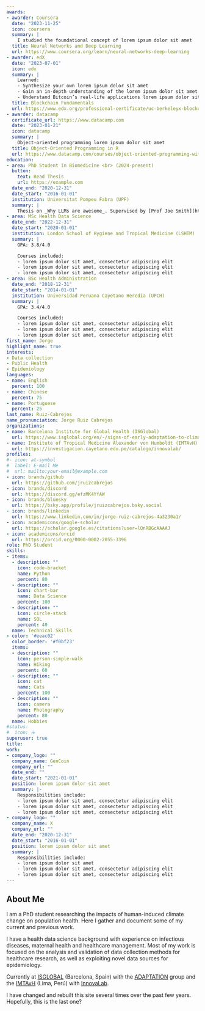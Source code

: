 ```yaml
---
awards:
- awarder: Coursera
  date: "2023-11-25"
  icon: coursera
  summary: |
    I studied the foundational concept of lorem ipsum dolor sit amet
  title: Neural Networks and Deep Learning
  url: https://www.coursera.org/learn/neural-networks-deep-learning
- awarder: edX
  date: "2023-07-01"
  icon: edx
  summary: |
    Learned:
    - Synthesize your own lorem ipsum dolor sit amet
    - Gain an in-depth understanding of the lorem ipsum dolor sit amet
    - Understand Bitcoin’s real-life applications lorem ipsum dolor sit amet
  title: Blockchain Fundamentals
  url: https://www.edx.org/professional-certificate/uc-berkeleyx-blockchain-fundamentals
- awarder: datacamp
  certificate_url: https://www.datacamp.com
  date: "2023-01-21"
  icon: datacamp
  summary: |
    Object-oriented programming lorem ipsum dolor sit amet
  title: Object-Oriented Programming in R
  url: https://www.datacamp.com/courses/object-oriented-programming-with-s3-and-r6-in-r
education:
- area: PhD Student in Biomedicine <br> (2024-present)
  button:
    text: Read Thesis
    url: https://example.com
  date_end: "2020-12-31"
  date_start: "2016-01-01"
  institution: Universitat Pompeu Fabra (UPF)
  summary: |
    Thesis on _Why LLMs are awesome_. Supervised by [Prof Joe Smith](https://example.com). Presented papers at 5 lorem ipsum dolor sit amet lorem ipsum dolor sit amet
- area: MSc Health Data Science
  date_end: "2022-12-31"
  date_start: "2020-01-01"
  institution: London School of Hygiene and Tropical Medicine (LSHTM)
  summary: |
    GPA: 3.8/4.0

    Courses included:
    - lorem ipsum dolor sit amet, consectetur adipiscing elit
    - lorem ipsum dolor sit amet, consectetur adipiscing elit
    - lorem ipsum dolor sit amet, consectetur adipiscing elit
- area: BSc Health Administration
  date_end: "2018-12-31"
  date_start: "2014-01-01"
  institution: Universidad Peruana Cayetano Heredia (UPCH)
  summary: |
    GPA: 3.4/4.0

    Courses included:
    - lorem ipsum dolor sit amet, consectetur adipiscing elit
    - lorem ipsum dolor sit amet, consectetur adipiscing elit
    - lorem ipsum dolor sit amet, consectetur adipiscing elit
first_name: Jorge
highlight_name: true
interests:
- Data collection
- Public Health
- Epidemiology
languages:
- name: English
  percent: 100
- name: Chinese
  percent: 75
- name: Portuguese
  percent: 25
last_name: Ruiz-Cabrejos
name_pronunciation: Jorge Ruiz Cabrejos
organizations:
- name: Barcelona Institute for Global Health (ISGlobal)
  url: https://www.isglobal.org/en/-/signs-of-early-adaptation-to-climate-change
- name: Institute of Tropical Medicine Alexander von Humboldt (IMTAvH)
  url: https://investigacion.cayetano.edu.pe/catalogo/innovalab/
profiles:
#- icon: at-symbol
#  label: E-mail Me
#  url: mailto:your-email@example.com
- icon: brands/github
  url: https://github.com/jruizcabrejos
- icon: brands/discord
  url: https://discord.gg/efzMK4YfAW
- icon: brands/bluesky
  url: https://bsky.app/profile/jruizcabrejos.bsky.social
- icon: brands/linkedin
  url: https://www.linkedin.com/in/jorge-ruiz-cabrejos-4a3230a1/
- icon: academicons/google-scholar
  url: https://scholar.google.es/citations?user=lQnRBGcAAAAJ
- icon: academicons/orcid
  url: https://orcid.org/0000-0002-2055-3396
role: PhD Student
skills:
- items:
  - description: ""
    icon: code-bracket
    name: Python
    percent: 80
  - description: ""
    icon: chart-bar
    name: Data Science
    percent: 100
  - description: ""
    icon: circle-stack
    name: SQL
    percent: 40
  name: Technical Skills
- color: '#eeac02'
  color_border: '#f0bf23'
  items:
  - description: ""
    icon: person-simple-walk
    name: Hiking
    percent: 60
  - description: ""
    icon: cat
    name: Cats
    percent: 100
  - description: ""
    icon: camera
    name: Photography
    percent: 80
  name: Hobbies
#status:
#  icon: ☕️
superuser: true
title:
work:
- company_logo: ""
  company_name: GenCoin
  company_url: ""
  date_end: ""
  date_start: "2021-01-01"
  position: lorem ipsum dolor sit amet
  summary: |-
    Responsibilities include:
    - lorem ipsum dolor sit amet, consectetur adipiscing elit
    - lorem ipsum dolor sit amet, consectetur adipiscing elit
    - lorem ipsum dolor sit amet, consectetur adipiscing elit
- company_logo: ""
  company_name: X
  company_url: ""
  date_end: "2020-12-31"
  date_start: "2016-01-01"
  position: lorem ipsum dolor sit amet
  summary: |
    Responsibilities include:
    - lorem ipsum dolor sit amet
    - lorem ipsum dolor sit amet, consectetur adipiscing elit
    - lorem ipsum dolor sit amet, consectetur adipiscing elit
---
```


## About Me

I am a PhD student researching the impacts of human-induced climate change on population health. Here I gather and document some of my current and previous work.

I have a health data science background with experience on infectious diseases, maternal health and healthcare management. Most of my work is focused on the analysis and validation of data collection methods for healthcare research, as well as exploiting novel data sources for epidemiology.

Currently at [ISGLOBAL](https://www.isglobal.org/en/) (Barcelona, Spain) with the [ADAPTATION](https://www.early-adapt.eu/team/) group and the [IMTAvH](https://imtavh.cayetano.edu.pe/) (Lima, Perú) with [InnovaLab](https://www.innovalab.info/).

I have changed and rebuilt this site several times over the past few years. Hopefully, this is the last one?

